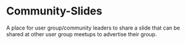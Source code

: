 # Community-Slides
A place for user group/community leaders to share a slide that can be shared at other user group meetups to advertise their group. 
